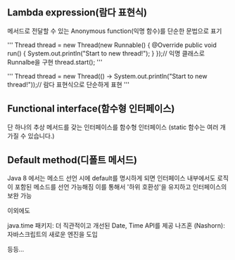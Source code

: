 ## Lambda expression(람다 표현식)
메서드로 전달할 수 있는 Anonymous function(익명 함수)를 단순한 문법으로 표기

'''
Thread thread = new Thread(new Runnable() {
    @Override
    public void run() {
        System.out.println("Start to new thread!");
    }
});// 익명 클래스로 Runnalbe을 구현
thread.start();
'''

'''
Thread thread = new Thread(() -> System.out.println("Start to new thread!"));// 람다 표현식으로 단순하게 표현
'''

## Functional interface(함수형 인터페이스)
단 하나의 추상 메서드를 갖는 인터페이스를 함수형 인터페이스 (static 함수는 여러 개 가질 수 있습니다.)

## Default method(디폴트 메서드)
Java 8 에서는 메소드 선언 시에 default를 명시하게 되면 인터페이스 내부에서도 로직이 포함된 메소드를 선언 가능해짐
이를 통해서 '하위 호환성'을 유지하고 인터페이스의 보완 가능


이외에도 

java.time 패키지: 더 직관적이고 개선된 Date, Time API를 제공
나즈혼 (Nashorn): 자바스크립트의 새로운 엔진을 도입 

등등...
